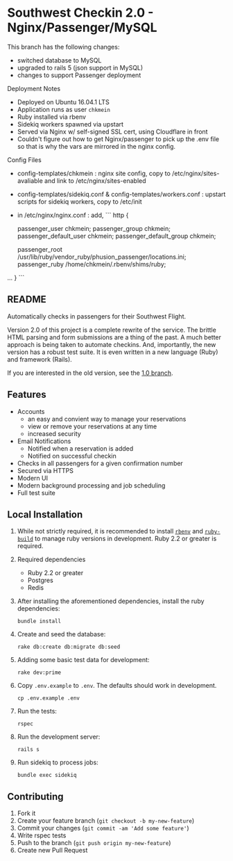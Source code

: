 # Southwest Checkin 2.0 - Nginx/Passenger/MySQL

This branch has the following changes:
  - switched database to MySQL
  - upgraded to rails 5 (json support in MySQL)
  - changes to support Passenger deployment
  
Deployment Notes
 - Deployed on Ubuntu 16.04.1 LTS
 - Application runs as user `chkmein`
 - Ruby installed via rbenv
 - Sidekiq workers spawned via upstart
 - Served via Nginx w/ self-signed SSL cert, using Cloudflare in front
 - Couldn't figure out how to get Nginx/passenger to pick up the .env file so that is why the vars are mirrored in the nginx config.
 
Config Files
 - config-templates/chkmein : nginx site config, copy to /etc/nginx/sites-avaliable and link to /etc/nginx/sites-enabled
 - config-templates/sidekiq.conf & config-templates/workers.conf : upstart scripts for sidekiq workers, copy to /etc/init
 - in /etc/nginx/nginx.conf : add, ```
http {

	passenger_user chkmein;
	passenger_group chkmein;
	passenger_default_user chkmein;
	passenger_default_group chkmein;

	passenger_root /usr/lib/ruby/vendor_ruby/phusion_passenger/locations.ini;
	passenger_ruby /home/chkmein/.rbenv/shims/ruby;
  
  ...
} ```


## README

Automatically checks in passengers for their Southwest Flight.

Version 2.0 of this project is a complete rewrite of the service. The brittle HTML parsing and form submissions are a thing of the past. A much better approach is being taken to automate checkins. And, importantly, the new version has a robust test suite. It is even written in a new language (Ruby) and framework (Rails).

If you are interested in the old version, see the [1.0 branch](https://github.com/aortbals/southwest-checkin/tree/1.0).

## Features

- Accounts
    - an easy and convient way to manage your reservations
    - view or remove your reservations at any time
    - increased security
- Email Notifications
    - Notified when a reservation is added
    - Notified on successful checkin
- Checks in all passengers for a given confirmation number
- Secured via HTTPS
- Modern UI
- Modern background processing and job scheduling
- Full test suite


## Local Installation

1. While not strictly required, it is recommended to install [`rbenv`](https://github.com/sstephenson/rbenv) and [`ruby-build`](https://github.com/sstephenson/ruby-build) to manage ruby versions in development. Ruby 2.2 or greater is required.

2. Required dependencies

    - Ruby 2.2 or greater
    - Postgres
    - Redis

3. After installing the aforementioned dependencies, install the ruby dependencies:

    ```shell
    bundle install
    ```

4. Create and seed the database:

    ```shell
    rake db:create db:migrate db:seed
    ```

5. Adding some basic test data for development:

    ```shell
    rake dev:prime
    ```

6. Copy `.env.example` to `.env`. The defaults should work in development.

    ```shell
    cp .env.example .env
    ```
7. Run the tests:

    ```shell
    rspec
    ```

8. Run the development server:

    ```
    rails s
    ```

9. Run sidekiq to process jobs:

    ```
    bundle exec sidekiq
    ```

## Contributing

1. Fork it
2. Create your feature branch (`git checkout -b my-new-feature`)
3. Commit your changes (`git commit -am 'Add some feature'`)
4. Write rspec tests
5. Push to the branch (`git push origin my-new-feature`)
6. Create new Pull Request
